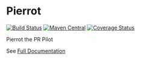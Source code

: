 # Pierrot

[![Build Status](https://github.com/agorapulse/pierrot/workflows/Check/badge.svg)](https://github.com/agorapulse/pierrot/actions)
[![Maven Central](https://img.shields.io/maven-central/v/com.agorapulse/pierrot.svg?label=Maven%20Central)](https://search.maven.org/search?q=g:%22com.agorapulse%22%20AND%20a:%22pierrot%22)
[![Coverage Status](https://coveralls.io/repos/github/agorapulse/pierrot/badge.svg?branch=master)](https://coveralls.io/github/agorapulse/pierrot?branch=master)

Pierrot the PR Pilot

See [Full Documentation][DOCS]

[DOCS]: https://agorapulse.github.io/pierrot
